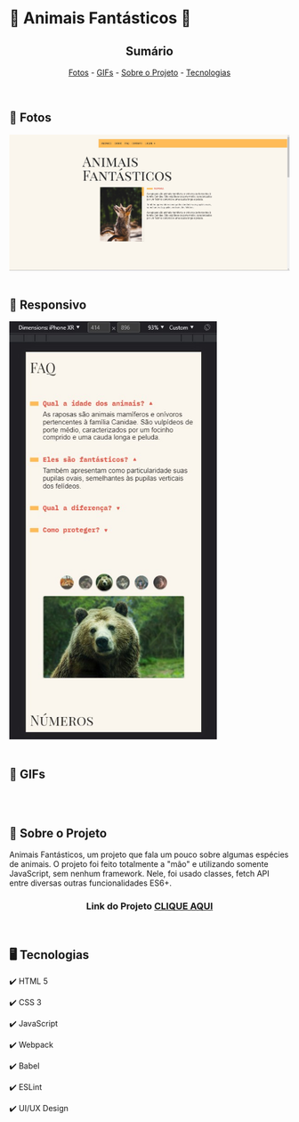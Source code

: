<h1>🦊 Animais Fantásticos 🦊</h1>

<!-- LINKS -->
<div align="center">
 
 <h2> Sumário</h2>
 
 <a href="#fotos">Fotos</a> - 
  <a href="#GIFs">GIFs</a> - 
  <a href="#sobre">Sobre o Projeto</a> - 
  <a href="#tec">Tecnologias</a>
</div>
<br>

<!-- FOTOS -->
<div id="fotos">
    <h2> 📸 Fotos </h2>
        <img src="./img/readme/home.jpg" alt="" style="width:750px">
        <br><br>
       
 <h2> 📱 Responsivo </h2>
    <img src="./img/readme/resp.jpg" alt="" style="height:750px">
        <br><br>
        
   <h2 id="GIFs"> 🎥 GIFs </h2>
        <img src="./img/readme/animais-fantasticos.gif" alt="" style="width:750px">
        <br><br>

</div>

<!-- SOBRE -->
<div id="sobre">
    <h2> 📝 Sobre o Projeto </h2> 
    <p> Animais Fantásticos, um projeto que fala um pouco sobre algumas espécies de animais. O projeto foi feito totalmente a "mão" e utilizando somente JavaScript, sem nenhum framework. Nele, foi usado classes, fetch API entre diversas outras funcionalidades ES6+. </p>
 
 <h3 align="center">Link do Projeto <a href="https://lucasfrancobn.github.io/Bikecraft/">CLIQUE AQUI</a></h3>

</div>
<br>

<!-- TECNOLOGIAS -->
<div id="tec">

<h2> 🖥️ Tecnologias</h2>
    <p> ✔️ HTML 5 </p>
    <p> ✔️ CSS 3 </p>
    <p> ✔️ JavaScript </p>
    <p> ✔️ Webpack </p>
    <p> ✔️ Babel </p>
    <p> ✔️ ESLint </p>
    <p> ✔️ UI/UX Design </p>

</div>
